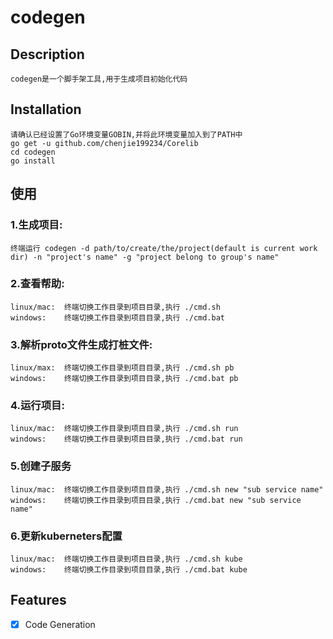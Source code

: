 # codegen

## Description
	codegen是一个脚手架工具,用于生成项目初始化代码

## Installation
	请确认已经设置了Go环境变量GOBIN,并将此环境变量加入到了PATH中
	go get -u github.com/chenjie199234/Corelib
	cd codegen
	go install

## 使用
### 1.生成项目:
	终端运行 codegen -d path/to/create/the/project(default is current work dir) -n "project's name" -g "project belong to group's name"
### 2.查看帮助:
	linux/mac: 	终端切换工作目录到项目目录,执行 ./cmd.sh
	windows: 	终端切换工作目录到项目目录,执行 ./cmd.bat
### 3.解析proto文件生成打桩文件:
	linux/max: 	终端切换工作目录到项目目录,执行 ./cmd.sh pb
	windows: 	终端切换工作目录到项目目录,执行 ./cmd.bat pb
### 4.运行项目:
	linux/mac: 	终端切换工作目录到项目目录,执行 ./cmd.sh run
	windows: 	终端切换工作目录到项目目录,执行 ./cmd.bat run
### 5.创建子服务
	linux/mac: 	终端切换工作目录到项目目录,执行 ./cmd.sh new "sub service name"
	windows: 	终端切换工作目录到项目目录,执行 ./cmd.bat new "sub service name"
### 6.更新kuberneters配置
	linux/mac: 	终端切换工作目录到项目目录,执行 ./cmd.sh kube
	windows: 	终端切换工作目录到项目目录,执行 ./cmd.bat kube

## Features
- [X] Code Generation
